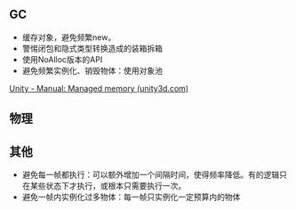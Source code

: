 ## GC

- 缓存对象，避免频繁new。
- 警惕闭包和隐式类型转换造成的装箱拆箱
- 使用NoAlloc版本的API
- 避免频繁实例化、销毁物体：使用对象池

[Unity - Manual: Managed memory (unity3d.com)](https://docs.unity3d.com/Manual/performance-managed-memory.html)

## 物理



## 其他

- 避免每一帧都执行：可以额外增加一个间隔时间，使得频率降低。有的逻辑只在某些状态下才执行，或根本只需要执行一次。
- 避免一帧内实例化过多物体：每一帧只实例化一定预算内的物体